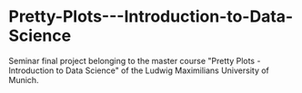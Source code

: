# Pretty-Plots---Introduction-to-Data-Science
Seminar final project belonging to the master course "Pretty Plots - Introduction to Data Science" of the Ludwig Maximilians University of Munich.
